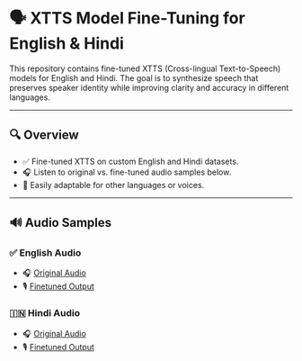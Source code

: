 # 🗣️ XTTS Model Fine-Tuning for English & Hindi

This repository contains fine-tuned XTTS (Cross-lingual Text-to-Speech) models for English and Hindi. The goal is to synthesize speech that preserves speaker identity while improving clarity and accuracy in different languages.

---

## 🔍 Overview

- ✅ Fine-tuned XTTS on custom English and Hindi datasets.
- 🎧 Listen to original vs. fine-tuned audio samples below.
- 🔧 Easily adaptable for other languages or voices.

---

## 🔊 Audio Samples

### ✅ English Audio
- 🎧 [Original Audio](https://raw.githubusercontent.com/Ajay5641/XTTS-Model-Finetuning/main/Finetune_Result/English_Audio.wav)
- 🎙️ [Finetuned Output](https://raw.githubusercontent.com/Ajay5641/XTTS-Model-Finetuning/main/Finetune_Result/English_Finetune_Output.wav)

### 🇮🇳 Hindi Audio
- 🎧 [Original Audio](https://raw.githubusercontent.com/Ajay5641/XTTS-Model-Finetuning/main/Finetune_Result/Hindi_Audio.wav)
- 🎙️ [Finetuned Output](https://raw.githubusercontent.com/Ajay5641/XTTS-Model-Finetuning/main/Finetune_Result/Hindi_Finetune_Output.wav)


